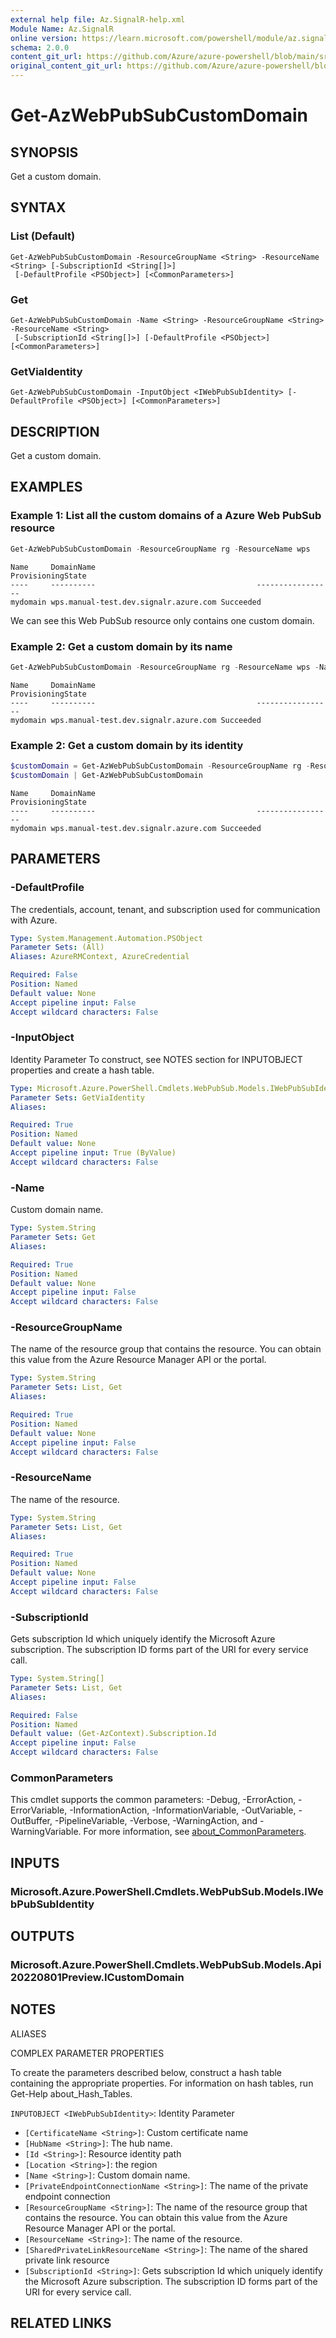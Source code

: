 ```yaml
---
external help file: Az.SignalR-help.xml
Module Name: Az.SignalR
online version: https://learn.microsoft.com/powershell/module/az.signalr/get-azwebpubsubcustomdomain
schema: 2.0.0
content_git_url: https://github.com/Azure/azure-powershell/blob/main/src/SignalR/SignalR/help/Get-AzWebPubSubCustomDomain.md
original_content_git_url: https://github.com/Azure/azure-powershell/blob/main/src/SignalR/SignalR/help/Get-AzWebPubSubCustomDomain.md
---
```


# Get-AzWebPubSubCustomDomain

## SYNOPSIS
Get a custom domain.

## SYNTAX

### List (Default)
```
Get-AzWebPubSubCustomDomain -ResourceGroupName <String> -ResourceName <String> [-SubscriptionId <String[]>]
 [-DefaultProfile <PSObject>] [<CommonParameters>]
```

### Get
```
Get-AzWebPubSubCustomDomain -Name <String> -ResourceGroupName <String> -ResourceName <String>
 [-SubscriptionId <String[]>] [-DefaultProfile <PSObject>] [<CommonParameters>]
```

### GetViaIdentity
```
Get-AzWebPubSubCustomDomain -InputObject <IWebPubSubIdentity> [-DefaultProfile <PSObject>] [<CommonParameters>]
```

## DESCRIPTION
Get a custom domain.

## EXAMPLES

### Example 1: List all the custom domains of a Azure Web PubSub resource
```powershell
Get-AzWebPubSubCustomDomain -ResourceGroupName rg -ResourceName wps
```

```output
Name     DomainName                                    ProvisioningState
----     ----------                                    -----------------
mydomain wps.manual-test.dev.signalr.azure.com Succeeded
```

We can see this Web PubSub resource only contains one custom domain.

### Example 2: Get a custom domain by its name
```powershell
Get-AzWebPubSubCustomDomain -ResourceGroupName rg -ResourceName wps -Name mydomain
```

```output
Name     DomainName                                    ProvisioningState
----     ----------                                    -----------------
mydomain wps.manual-test.dev.signalr.azure.com Succeeded
```

### Example 2: Get a custom domain by its identity
```powershell
$customDomain = Get-AzWebPubSubCustomDomain -ResourceGroupName rg -ResourceName wps -Name mydomain
$customDomain | Get-AzWebPubSubCustomDomain
```

```output
Name     DomainName                                    ProvisioningState
----     ----------                                    -----------------
mydomain wps.manual-test.dev.signalr.azure.com Succeeded
```

## PARAMETERS

### -DefaultProfile
The credentials, account, tenant, and subscription used for communication with Azure.

```yaml
Type: System.Management.Automation.PSObject
Parameter Sets: (All)
Aliases: AzureRMContext, AzureCredential

Required: False
Position: Named
Default value: None
Accept pipeline input: False
Accept wildcard characters: False
```

### -InputObject
Identity Parameter
To construct, see NOTES section for INPUTOBJECT properties and create a hash table.

```yaml
Type: Microsoft.Azure.PowerShell.Cmdlets.WebPubSub.Models.IWebPubSubIdentity
Parameter Sets: GetViaIdentity
Aliases:

Required: True
Position: Named
Default value: None
Accept pipeline input: True (ByValue)
Accept wildcard characters: False
```

### -Name
Custom domain name.

```yaml
Type: System.String
Parameter Sets: Get
Aliases:

Required: True
Position: Named
Default value: None
Accept pipeline input: False
Accept wildcard characters: False
```

### -ResourceGroupName
The name of the resource group that contains the resource.
You can obtain this value from the Azure Resource Manager API or the portal.

```yaml
Type: System.String
Parameter Sets: List, Get
Aliases:

Required: True
Position: Named
Default value: None
Accept pipeline input: False
Accept wildcard characters: False
```

### -ResourceName
The name of the resource.

```yaml
Type: System.String
Parameter Sets: List, Get
Aliases:

Required: True
Position: Named
Default value: None
Accept pipeline input: False
Accept wildcard characters: False
```

### -SubscriptionId
Gets subscription Id which uniquely identify the Microsoft Azure subscription.
The subscription ID forms part of the URI for every service call.

```yaml
Type: System.String[]
Parameter Sets: List, Get
Aliases:

Required: False
Position: Named
Default value: (Get-AzContext).Subscription.Id
Accept pipeline input: False
Accept wildcard characters: False
```

### CommonParameters
This cmdlet supports the common parameters: -Debug, -ErrorAction, -ErrorVariable, -InformationAction, -InformationVariable, -OutVariable, -OutBuffer, -PipelineVariable, -Verbose, -WarningAction, and -WarningVariable. For more information, see [about_CommonParameters](http://go.microsoft.com/fwlink/?LinkID=113216).

## INPUTS

### Microsoft.Azure.PowerShell.Cmdlets.WebPubSub.Models.IWebPubSubIdentity

## OUTPUTS

### Microsoft.Azure.PowerShell.Cmdlets.WebPubSub.Models.Api20220801Preview.ICustomDomain

## NOTES

ALIASES

COMPLEX PARAMETER PROPERTIES

To create the parameters described below, construct a hash table containing the appropriate properties. For information on hash tables, run Get-Help about_Hash_Tables.


`INPUTOBJECT <IWebPubSubIdentity>`: Identity Parameter
  - `[CertificateName <String>]`: Custom certificate name
  - `[HubName <String>]`: The hub name.
  - `[Id <String>]`: Resource identity path
  - `[Location <String>]`: the region
  - `[Name <String>]`: Custom domain name.
  - `[PrivateEndpointConnectionName <String>]`: The name of the private endpoint connection
  - `[ResourceGroupName <String>]`: The name of the resource group that contains the resource. You can obtain this value from the Azure Resource Manager API or the portal.
  - `[ResourceName <String>]`: The name of the resource.
  - `[SharedPrivateLinkResourceName <String>]`: The name of the shared private link resource
  - `[SubscriptionId <String>]`: Gets subscription Id which uniquely identify the Microsoft Azure subscription. The subscription ID forms part of the URI for every service call.

## RELATED LINKS
